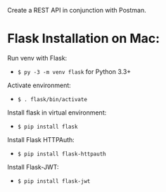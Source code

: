 Create a REST API in conjunction with Postman.

# Flask Installation on Mac:
Run venv with Flask:
- `$ py -3 -m venv flask` for Python 3.3+

Activate environment:
- `$ . flask/bin/activate`

Install flask in virtual environment:
- `$ pip install flask`

Install Flask HTTPAuth:
- `$ pip install flask-httpauth`

Install Flask-JWT:
- `$ pip install flask-jwt`
